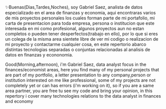  ✨Buenas(Dias,Tardes,Noches), soy Gabriel Saez, analista de datos especializado en el area de finanzas y economia, aqui encontraras varios de mis proyectos personales los cuales forman parte de mi portafolio, mi carta de presentacion para toda empresa, persona o institucion que este interesada en mi como profesional, algunos proyectos aun no estan completos o pueden tener desperfectos(trabajo en ello), por lo que si eres un colega de la misma area sientete libre de ver mi codigo o realizacion de mi proyecto y contactarme cualquier cosa, en este repertorio abarco distintas tecnologias separadas o conjuntas relacionadas al analisis de datos en finanzas y econonomia.

Good(Morning,afternoon), i'm Gabriel Saez, data analyst focus in the finances/economist areas, here you find many of my personal projects that are part of my portfolio, a letter presentation to any company,person or institution interested on me like professional, some of my projects are not completely yet or can has errors (i'm working on it), so if you are a same area partner, you are free tu see my code and bring your opinion, in this repertory i cover many technologies relations to the data analyst in finances and economy 
